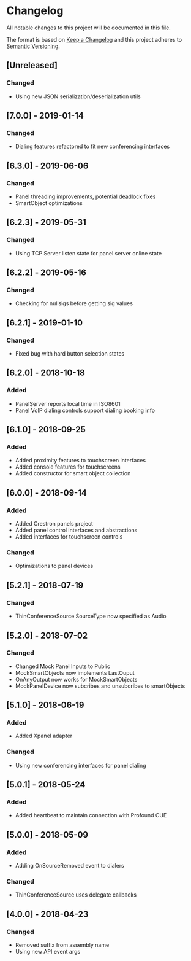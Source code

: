# Changelog
All notable changes to this project will be documented in this file.

The format is based on [Keep a Changelog](http://keepachangelog.com/en/1.0.0/)
and this project adheres to [Semantic Versioning](http://semver.org/spec/v2.0.0.html).

## [Unreleased]
### Changed
 - Using new JSON serialization/deserialization utils

## [7.0.0] - 2019-01-14
### Changed
 - Dialing features refactored to fit new conferencing interfaces

## [6.3.0] - 2019-06-06
### Changed
 - Panel threading improvements, potential deadlock fixes
 - SmartObject optimizations

## [6.2.3] - 2019-05-31
### Changed
 - Using TCP Server listen state for panel server online state

## [6.2.2] - 2019-05-16
### Changed
 - Checking for nullsigs before getting sig values

## [6.2.1] - 2019-01-10
### Changed
 - Fixed bug with hard button selection states

## [6.2.0] - 2018-10-18
### Added
 - PanelServer reports local time in ISO8601
 - Panel VoIP dialing controls support dialing booking info

## [6.1.0] - 2018-09-25
### Added
 - Added proximity features to touchscreen interfaces
 - Added console features for touchscreens
 - Added constructor for smart object collection

## [6.0.0] - 2018-09-14
### Added
 - Added Crestron panels project
 - Added panel control interfaces and abstractions
 - Added interfaces for touchscreen controls

### Changed
 - Optimizations to panel devices

## [5.2.1] - 2018-07-19
### Changed
 - ThinConferenceSource SourceType now specified as Audio

## [5.2.0] - 2018-07-02
### Changed
 - Changed Mock Panel Inputs to Public
 - MockSmartObjects now implements LastOuput
 - OnAnyOutput now works for MockSmartObjects
 - MockPanelDevice now subcribes and unsubcribes to smartObjects

## [5.1.0] - 2018-06-19
### Added
 - Added Xpanel adapter

### Changed
 - Using new conferencing interfaces for panel dialing

## [5.0.1] - 2018-05-24
### Added
 - Added heartbeat to maintain connection with Profound CUE
 
## [5.0.0] - 2018-05-09
### Added
 - Adding OnSourceRemoved event to dialers

### Changed
 - ThinConferenceSource uses delegate callbacks

## [4.0.0] - 2018-04-23
### Changed
 - Removed suffix from assembly name
 - Using new API event args
